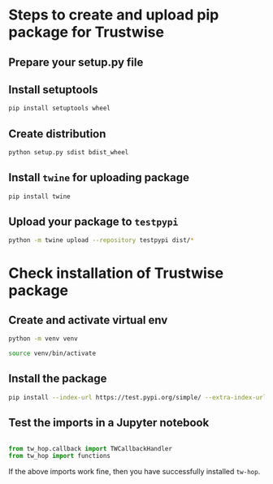 # Steps to create and upload pip package for Trustwise
## Prepare your setup.py file

## Install setuptools
```sh
pip install setuptools wheel
```

## Create distribution
```sh
python setup.py sdist bdist_wheel
```

## Install `twine` for uploading package

```sh
pip install twine
```

## Upload your package to `testpypi`
```sh
python -m twine upload --repository testpypi dist/*
```

# Check installation of Trustwise package

## Create and activate virtual env 

```sh
python -m venv venv

source venv/bin/activate
```

## Install the package

```sh
pip install --index-url https://test.pypi.org/simple/ --extra-index-url https://pypi.org/simple tw-hop==1.0.1
```

## Test the imports in a Jupyter notebook

```python

from tw_hop.callback import TWCallbackHandler
from tw_hop import functions

```
If the above imports work fine, then you have successfully installed `tw-hop`.
